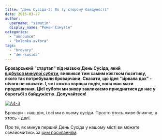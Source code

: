 ```yaml
---
title: "День Сусіда-2: По ту сторону байдужості"
date: 2015-03-27
author: 
  username: "simutin"
  display_name: "Роман Сімутін"
categories: 
  - "announce"
  - "kolonka-avtora"
tags: 
  - "brovary"
  - "den-susida"
---
```


**Броварський "стартап" під назвою День Сусіда, який [відбувся минулої суботи](https://mpz.brovary.org/toloka-po-susidski-abo-yak-brovarchani-svyatkovo-proveli-den-susida/), виявився тим самим ковтком позитиву, якого так потребували броварчани. Сказати, що ідея "зірвала дах" - нічого не сказати. І, як і кожна хороша подія, вона має мати продовження. Цієї суботи ми знову закликаємо приєднатися до нас у боротьбі з байдужістю. Долучайтеся!**

[![А4-3](https://mpz.brovary.org/wp-content/uploads/2015/03/A4-3.jpg)](https://mpz.brovary.org/wp-content/uploads/2015/03/A4-3.jpg)

Бровари - наш дім, і всі ми в ньому сусіди. Просто хтось живе ближче, а хтось - далі.

Про те, як минув перший День Сусіда у нашому місті ви можете ознайомитись за [цим посиланням](https://mpz.brovary.org/toloka-po-susidski-abo-yak-brovarchani-svyatkovo-proveli-den-susida/).
